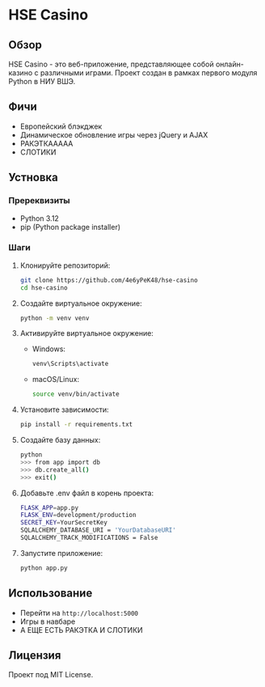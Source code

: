 # HSE Casino

## Обзор

HSE Casino - это веб-приложение, представляющее собой онлайн-казино с различными играми. Проект создан в рамках первого модуля Python в НИУ ВШЭ.

## Фичи

- Европейский блэкджек
- Динамическое обновление игры через jQuery и AJAX
- РАКЭТКААААА
- СЛОТИКИ

## Устновка

### Пререквизиты

- Python 3.12
- pip (Python package installer)

### Шаги

1. Клонируйте репозиторий:
    ```sh
    git clone https://github.com/4e6yPeK48/hse-casino
    cd hse-casino
    ```

2. Создайте виртуальное окружение:
    ```sh
    python -m venv venv
    ```

3. Активируйте виртуальное окружение:
    - Windows:
        ```sh
        venv\Scripts\activate
        ```
    - macOS/Linux:
        ```sh
        source venv/bin/activate
        ```

4. Установите зависимости:
    ```sh
    pip install -r requirements.txt
    ```

5. Создайте базу данных:
    ```sh
    python
    >>> from app import db
    >>> db.create_all()
    >>> exit()
    ```
   
6. Добавьте .env файл в корень проекта:
    ```sh
   FLASK_APP=app.py
   FLASK_ENV=development/production
   SECRET_KEY=YourSecretKey
   SQLALCHEMY_DATABASE_URI = 'YourDatabaseURI'
   SQLALCHEMY_TRACK_MODIFICATIONS = False

7. Запустите приложение:
    ```sh
    python app.py
    ```

## Использование

- Перейти на `http://localhost:5000`
- Игры в навбаре
- А ЕЩЕ ЕСТЬ РАКЭТКА И СЛОТИКИ

## Лицензия

Проект под MIT License.
